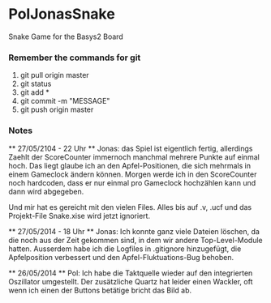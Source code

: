 PolJonasSnake
=============

Snake Game for the Basys2 Board

### Remember the commands for git

1. git pull origin master
2. git status
3. git add *
4. git commit -m "MESSAGE"
5. git push origin master

### Notes

** 27/05/2104 - 22 Uhr **
Jonas: das Spiel ist eigentlich fertig, allerdings Zaehlt der ScoreCounter immernoch manchmal mehrere Punkte auf einmal hoch. Das liegt glaube ich an den Apfel-Positionen, die sich mehrmals in einem Gameclock ändern können. Morgen werde ich in den ScoreCounter noch hardcoden, dass er nur einmal pro Gameclock hochzählen kann und dann wird abgegeben.

Und mir hat es gereicht mit den vielen Files. Alles bis auf .v, .ucf und das Projekt-File Snake.xise wird jetzt ignoriert.

** 27/05/2014 - 18 Uhr **
Jonas: Ich konnte ganz viele Dateien löschen, da die noch aus der Zeit gekommen sind, in dem wir andere Top-Level-Module hatten. Ausserdem habe ich die Logfiles in .gitignore hinzugefügt, die Apfelposition verbessert und den Apfel-Fluktuations-Bug behoben.

** 26/05/2014 **
Pol: Ich habe die Taktquelle wieder auf den integrierten Oszillator umgestellt. Der zusätzliche Quartz hat leider einen Wackler, oft wenn ich einen der Buttons betätige bricht das Bild ab.


